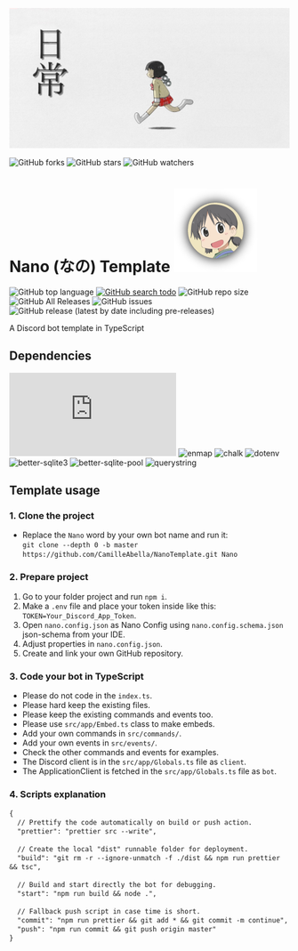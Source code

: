 ![nano banner](assets/images/banner.jpg)

![GitHub forks](https://img.shields.io/github/forks/CamilleAbella/NanoTemplate?color=black&logo=github&style=for-the-badge) ![GitHub stars](https://img.shields.io/github/stars/CamilleAbella/NanoTemplate?color=black&logo=github&style=for-the-badge) ![GitHub watchers](https://img.shields.io/github/watchers/CamilleAbella/NanoTemplate?color=black&logo=github&style=for-the-badge)

# Nano (なの) Template ![](assets/images/logo.png)

![GitHub top language](https://img.shields.io/github/languages/top/CamilleAbella/NanoTemplate?color=%23BDB76B&style=plastic)
[![GitHub search todo](https://img.shields.io/github/search/CamilleAbella/NanoTemplate/todo?color=%23BDB76B&label=todo%20count&style=plastic)](https://github.com/CamilleAbella/NanoTemplate/search?l=TypeScript&q=todo)
![GitHub repo size](https://img.shields.io/github/repo-size/CamilleAbella/NanoTemplate?color=%23BDB76B&label=size&style=plastic)
![GitHub All Releases](https://img.shields.io/github/downloads/CamilleAbella/NanoTemplate/total?color=%23BDB76B&style=plastic)
![GitHub issues](https://img.shields.io/github/issues/CamilleAbella/NanoTemplate?color=%23BDB76B&style=plastic)
![GitHub release (latest by date including pre-releases)](https://img.shields.io/github/v/release/CamilleAbella/NanoTemplate?color=%23BDB76B&include_prereleases&style=plastic)

A Discord bot template in TypeScript

## Dependencies

![discord.js](https://img.shields.io/github/package-json/dependency-version/CamilleAbella/NanoTemplate/discord.js?color=orange&style=plastic)
![enmap](https://img.shields.io/github/package-json/dependency-version/CamilleAbella/NanoTemplate/enmap?color=orange&style=plastic)
![chalk](https://img.shields.io/github/package-json/dependency-version/CamilleAbella/NanoTemplate/chalk?color=orange&style=plastic)
![dotenv](https://img.shields.io/github/package-json/dependency-version/CamilleAbella/NanoTemplate/dotenv?color=orange&style=plastic)
![better-sqlite3](https://img.shields.io/github/package-json/dependency-version/CamilleAbella/NanoTemplate/better-sqlite3?color=orange&style=plastic)
![better-sqlite-pool](https://img.shields.io/github/package-json/dependency-version/CamilleAbella/NanoTemplate/better-sqlite-pool?color=orange&style=plastic)
![querystring](https://img.shields.io/github/package-json/dependency-version/CamilleAbella/NanoTemplate/querystring?color=orange&style=plastic)

## Template usage

### 1. Clone the project

- Replace the `Nano` word by your own bot name and run it:  
``git clone --depth 0 -b master https://github.com/CamilleAbella/NanoTemplate.git Nano``

### 2. Prepare project

1. Go to your folder project and run `npm i`.
2. Make a `.env` file and place your token inside like this: `TOKEN=Your_Discord_App_Token`.
3. Open `nano.config.json` as Nano Config using `nano.config.schema.json` json-schema from your IDE.
4. Adjust properties in `nano.config.json`.
5. Create and link your own GitHub repository.

### 3. Code your bot in TypeScript

- Please do not code in the `index.ts`.
- Please hard keep the existing files. 
- Please keep the existing commands and events too.
- Please use `src/app/Embed.ts` class to make embeds.
- Add your own commands in `src/commands/`.
- Add your own events in `src/events/`.
- Check the other commands and events for examples.
- The Discord client is in the `src/app/Globals.ts` file as `client`.
- The ApplicationClient is fetched in the `src/app/Globals.ts` file as `bot`.

### 4. Scripts explanation

```json5
{
  // Prettify the code automatically on build or push action.
  "prettier": "prettier src --write",
  
  // Create the local "dist" runnable folder for deployment.
  "build": "git rm -r --ignore-unmatch -f ./dist && npm run prettier && tsc",

  // Build and start directly the bot for debugging.
  "start": "npm run build && node .",

  // Fallback push script in case time is short.
  "commit": "npm run prettier && git add * && git commit -m continue",
  "push": "npm run commit && git push origin master"
}
```